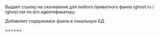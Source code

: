 Выдает ссылку на скачивание для любого приватного фаила rghost.ru / rghost.net по его идентификатору.

Добавляет содержимое фаила в локальную БД.

======

 
